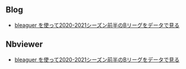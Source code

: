 ## Blog

- [bleaguer を使って2020-2021シーズン前半のBリーグをデータで見る](https://takaishikawa42.hatenablog.com/entry/2020/12/06/180403)

## Nbviewer

- [bleaguer を使って2020-2021シーズン前半のBリーグをデータで見る](https://nbviewer.jupyter.org/github/takaiyuk/hatena-blog/blob/master/bleague-analysis/notebooks/20201203.ipynb)
